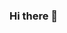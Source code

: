 ### Hi there 👋

<!--
**Edduh/Edduh** is a ✨ _special_ ✨ repository because its `README.md` (this file) appears on your GitHub profile.

Here are some ideas to get you started:

- 🔭 I’m currently working on Edduh.Com
- 🌱 I’m currently learning HTML, C++
- 🤔 I’m looking for help with C++
- 💬 Ask me about anything!
- 📫 How to reach me: Post a Comment and I will send you a message.
- ⚡ Fun fact: I am learning Archery and is trying to incorporate it into my projects. 
-->
